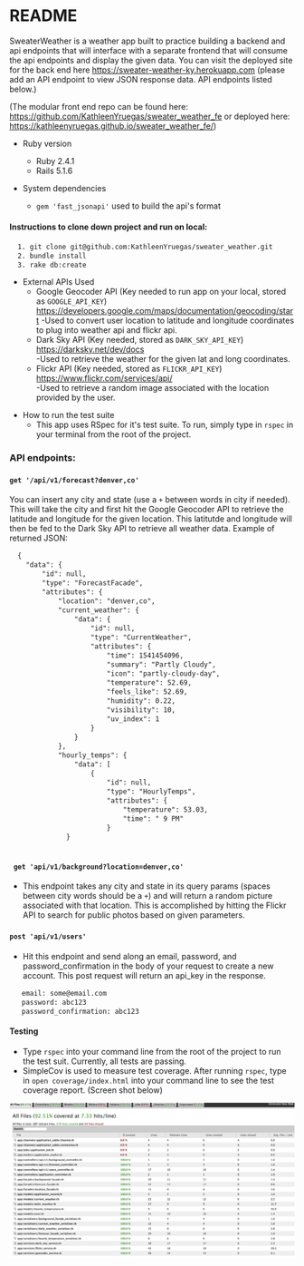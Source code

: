 # README

SweaterWeather is a weather app built to practice building a backend and api endpoints that will interface with a separate frontend that will consume the api endpoints and display the given data.  You can visit the deployed site for the back end here https://sweater-weather-ky.herokuapp.com (please add an API endpoint to view JSON response data. API endpoints listed below.)

(The modular front end repo can be found here: https://github.com/KathleenYruegas/sweater_weather_fe or deployed here: https://kathleenyruegas.github.io/sweater_weather_fe/)

* Ruby version
  - Ruby 2.4.1
  - Rails 5.1.6

* System dependencies
  - ```gem 'fast_jsonapi'``` used to build the api's format

#### Instructions to clone down project and run on local:
      1. git clone git@github.com:KathleenYruegas/sweater_weather.git
      2. bundle install
      3. rake db:create 
        
 - External APIs Used
   - Google Geocoder API (Key needed to run app on your local, stored as ```GOOGLE_API_KEY```) https://developers.google.com/maps/documentation/geocoding/start
     -Used to convert user location to latitude and longitude coordinates to plug into weather api and flickr api.             
   - Dark Sky API (Key needed, stored as ```DARK_SKY_API_KEY```) https://darksky.net/dev/docs  
      -Used to retrieve the weather for the given lat and long coordinates. 
   - Flickr API (Key needed, stored as `FLICKR_API_KEY`) https://www.flickr.com/services/api/  
     -Used to retrieve a random image associated with the location provided by the user.
      
* How to run the test suite
  - This app uses RSpec for it's test suite. To run, simply type in ```rspec``` in your terminal from the root of the project.


### API endpoints:

#### `get '/api/v1/forecast?denver,co'`
  You can insert any city and state (use a `+` between words in city if needed). This will take the city and first hit the Google Geocoder API to retrieve the latitude and longitude for the given location. This latitutde and longitude will then be fed to the Dark Sky API to retrieve all weather data.
  Example of returned JSON: 
```
  {
    "data": {
        "id": null,
        "type": "ForecastFacade",
        "attributes": {
            "location": "denver,co",
            "current_weather": {
                "data": {
                    "id": null,
                    "type": "CurrentWeather",
                    "attributes": {
                        "time": 1541454096,
                        "summary": "Partly Cloudy",
                        "icon": "partly-cloudy-day",
                        "temperature": 52.69,
                        "feels_like": 52.69,
                        "humidity": 0.22,
                        "visibility": 10,
                        "uv_index": 1
                    }
                }
            },
            "hourly_temps": {
                "data": [
                    {
                        "id": null,
                        "type": "HourlyTemps",
                        "attributes": {
                            "temperature": 53.03,
                            "time": " 9 PM"
                        }
              }
                     
```
                   
                   
#### ` get 'api/v1/background?location=denver,co'` 
 - This endpoint takes any city and state in its query params (spaces between city words should be a `+`) and will return a random picture associated with that location. This is accomplished by hitting the Flickr API to search for public photos based on given parameters.
 
 
 #### `post 'api/v1/users'`
  - Hit this endpoint and send along an email, password, and password_confirmation in the body of your request to create a new account. This post request will return an api_key in the response. 
  ```Body Format:
     email: some@email.com
     password: abc123
     password_confirmation: abc123
```

#### Testing
  - Type `rspec` into your command line from the root of the project to run the test suit.  Currently, all tests are passing.
  - SimpleCov is used to measure test coverage. After running `rspec`, type in `open coverage/index.html` into your command line to see the test coverage report. (Screen shot below)
  
  <img src='./test-coverage-screenshot.png'>

